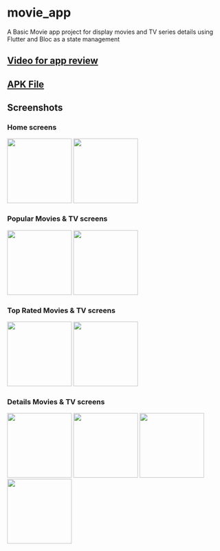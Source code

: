 # movie_app

A Basic Movie app project for display movies and TV series details using Flutter and Bloc as a state management

## [Video for app review](https://www.youtube.com/watch?v=XG3skQMOTz8)

## [APK File](https://drive.google.com/file/d/1wkNwY3VM7QKQXHv_1uSeouvp77Wd0Xwq/view?usp=share_link)

## Screenshots

### Home screens
<p float="left">
  <img src="https://user-images.githubusercontent.com/92954570/207875354-1d63dd70-b116-472d-b651-51d247814e83.png" width="150" />
  <img src="https://user-images.githubusercontent.com/92954570/207875663-6004a6f1-4eca-436f-a2c9-417046d82880.png"  width="150" /> 
</p>

### Popular Movies & TV screens
<p float="left">
  <img src="https://user-images.githubusercontent.com/92954570/207876186-2a9a0a98-3bbf-4f45-96e5-422ffb21b884.png" width="150" />
  <img src="https://user-images.githubusercontent.com/92954570/207876147-ab57e4d2-b879-4758-8c34-134e85e4e7ed.png"  width="150" /> 
</p>

### Top Rated Movies & TV screens
<p float="left">
  <img src="https://user-images.githubusercontent.com/92954570/207881113-5df4e09e-bb23-428c-bcaf-54f4adb10dfc.png" width="150" />
  <img src="https://user-images.githubusercontent.com/92954570/207876581-2f826147-9f15-4e3f-a6d6-b333ea6c0a0a.png"  width="150" /> 
</p>


### Details Movies & TV screens
<p float="left">
  <img src="https://user-images.githubusercontent.com/92954570/207878585-361df989-4d8b-43e2-aa77-f88021befdc7.png" width="150" /> 
  <img src="https://user-images.githubusercontent.com/92954570/207878611-69448d0d-20e0-4836-a8be-5a7ac045f2e6.png" width="150" />
  <img src="https://user-images.githubusercontent.com/92954570/207878636-756e2a90-d774-418c-a67a-940548486456.png" width="150" />
  <img src="https://user-images.githubusercontent.com/92954570/207878661-7c99a1a0-dece-44f4-ae98-38dba037b3ee.png" width="150" />
</p>



